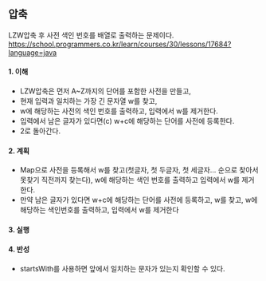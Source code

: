 ## 압축
LZW압축 후 사전 색인 번호를 배열로 출력하는 문제이다.
https://school.programmers.co.kr/learn/courses/30/lessons/17684?language=java

#### 1. 이해
- LZW압축은 먼저 A~Z까지의 단어를 포함한 사전을 만들고,
- 현재 입력과 일치하는 가장 긴 문자열 w를 찾고,
- w에 해당하는 사전의 색인 번호를 출력하고, 입력에서 w를 제거한다.
- 입력에서 남은 글자가 있다면(c) w+c에 해당하는 단어를 사전에 등록한다.
- 2로 돌아간다.

#### 2. 계획
- Map으로 사전을 등록해서 w를 찾고(첫글자, 첫 두글자, 첫 세글자... 순으로 찾아서 못찾기 직전까지 찾는다), w에 해당하는 색인 번호를 출력하고 입력에서 w를 제거한다.
- 만약 남은 글자가 있다면 w+c에 해당하는 단어를 사전에 등록하고, w를 찾고, w에 해당하는 색인번호를 출력하고, 입력에서 w를 제거한다

#### 3. 실행

#### 4. 반성
- startsWith를 사용하면 앞에서 일치하는 문자가 있는지 확인할 수 있다.
